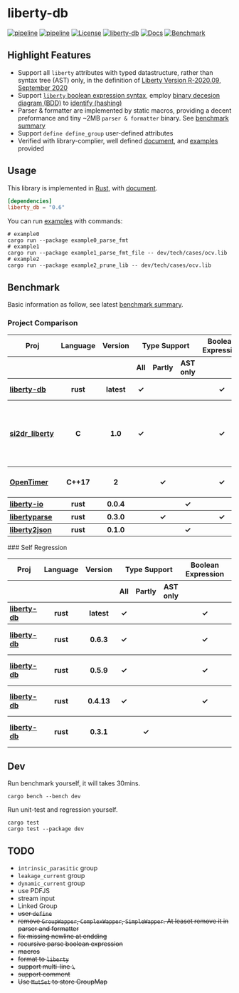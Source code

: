 # liberty-db

[![pipeline](https://github.com/zao111222333/liberty-db/actions/workflows/build.yml/badge.svg?branch=master)](https://github.com/zao111222333/liberty-db/actions/workflows/build.yml)
[![pipeline](https://github.com/zao111222333/liberty-db/actions/workflows/bench_deploy.yml/badge.svg?branch=master)](https://github.com/zao111222333/liberty-db/actions/workflows/bench_deploy.yml)
[![License](https://img.shields.io/badge/License-MIT-blue.svg)](https://opensource.org/licenses/MIT)
[![liberty-db](https://shields.io/crates/v/liberty-db.svg?style=flat-square&label=liberty-db)](https://crates.io/crates/liberty-db)
[![Docs](https://docs.rs/liberty-db/badge.svg)](https://docs.rs/liberty-db)
[![Benchmark](https://img.shields.io/badge/Benchmark-8A2BE2)](https://zao111222333.github.io/liberty-db/bench)

## Highlight Features

+ Support all `liberty` attributes with typed datastructure, rather than syntax tree (AST) only, in the definition of [Liberty Version R-2020.09, September 2020](https://zao111222333.github.io/liberty-db/2020.09/reference_manual.pdf)
+ Support [`liberty` boolean expression syntax](https://zao111222333.github.io/liberty-db/2020.09/reference_manual.html?field=test&bgn=132.36+132.41&end=132.38+133.13), employ [binary decesion diagram (BDD)](https://github.com/sybila/biodivine-lib-bdd) to [identify (hashing)](https://docs.rs/liberty-db/latest/liberty_db/expression/struct.IdBooleanExpression.html)
+ Parser & formatter are implemented by static macros, providing a decent preformance and tiny ~2MB `parser & formatter` binary. See [benchmark summary](https://zao111222333.github.io/liberty-db/bench)
+ Support `define define_group` user-defined attributes
+ Verified with library-complier, well defined [document](https://docs.rs/liberty-db/latest/liberty_db/library/struct.Library.html), and [examples](examples) provided

## Usage

This library is implemented in [Rust](https://doc.rust-lang.org/book/ch01-00-getting-started.html), with [document](https://docs.rs/liberty-db).

```toml
[dependencies]
liberty_db = "0.6"
```

You can run [examples](examples) with commands:

``` shell
# example0
cargo run --package example0_parse_fmt
# example1
cargo run --package example1_parse_fmt_file -- dev/tech/cases/ocv.lib
# example2
cargo run --package example2_prune_lib -- dev/tech/cases/ocv.lib
```

## Benchmark
Basic information as follow, see latest [benchmark summary](https://zao111222333.github.io/liberty-db/bench).

### Project Comparison
<div class="info-table"><table><thead><tr><th style="font-weight:bold;">Proj</th><th style="font-weight:bold;">Language</th><th style="font-weight:bold;">Version</th><th colspan="3" style="text-align:center;font-weight:bold;">Type Support</th><th style="font-weight:bold;">Boolean Expression</th><th style="font-weight:bold;">Comment</th></tr><tr><th></th><th></th><th></th><th>All</th><th>Partly</th><th>AST only</th><th></th><th></th></tr></thead><tbody><tr><th style="text-align:left;padding-left:5px"><a href="https://crates.io/crates/liberty-db">liberty-db</a></th><th>rust</th><th>latest</th><th>✓</th><th></th><th></th><th>✓</th><th>current version</th></tr><tr><th style="text-align:left;padding-left:5px"><a href="https://github.com/csguth/LibertyParser">si2dr_liberty</a></th><th>C</th><th>1.0</th><th>✓</th><th></th><th></th><th>✓</th><th>Synopsys's version at 2005, many attributes are not supported</th></tr><tr><th style="text-align:left;padding-left:5px"><a href="https://github.com/OpenTimer/OpenTimer/tree/a57d03b39886c1e2f113c1a893f5b3fad9199a52">OpenTimer</a></th><th>C++17</th><th>2</th><th></th><th>✓</th><th></th><th>✓</th><th>STA tool's liberty component</th></tr><tr><th style="text-align:left;padding-left:5px"><a href="https://crates.io/crates/liberty-io">liberty-io</a></th><th>rust</th><th>0.0.4</th><th></th><th></th><th>✓</th><th></th><th></th></tr><tr><th style="text-align:left;padding-left:5px"><a href="https://crates.io/crates/libertyparse">libertyparse</a></th><th>rust</th><th>0.3.0</th><th></th><th>✓</th><th></th><th>✓</th><th></th></tr><tr><th style="text-align:left;padding-left:5px"><a href="https://github.com/erihsu/liberty2json/tree/7d0a4f233f143fce9c2844208f4d48033622d93f">liberty2json</a></th><th>rust</th><th>0.1.0</th><th></th><th></th><th>✓</th><th></th><th></th></tr></tbody></table></div>
### Self Regression
<div class="info-table"><table><thead><tr><th style="font-weight:bold;">Proj</th><th style="font-weight:bold;">Language</th><th style="font-weight:bold;">Version</th><th colspan="3" style="text-align:center;font-weight:bold;">Type Support</th><th style="font-weight:bold;">Boolean Expression</th><th style="font-weight:bold;">Comment</th></tr><tr><th></th><th></th><th></th><th>All</th><th>Partly</th><th>AST only</th><th></th><th></th></tr></thead><tbody><tr><th style="text-align:left;padding-left:5px"><a href="https://crates.io/crates/liberty-db">liberty-db</a></th><th>rust</th><th>latest</th><th>✓</th><th></th><th></th><th>✓</th><th>current version</th></tr><tr><th style="text-align:left;padding-left:5px"><a href="https://crates.io/crates/liberty-db/0.6.3">liberty-db</a></th><th>rust</th><th>0.6.3</th><th>✓</th><th></th><th></th><th>✓</th><th>published at 2024-09-07</th></tr><tr><th style="text-align:left;padding-left:5px"><a href="https://crates.io/crates/liberty-db/0.5.9">liberty-db</a></th><th>rust</th><th>0.5.9</th><th>✓</th><th></th><th></th><th>✓</th><th>published at 2024-08-27</th></tr><tr><th style="text-align:left;padding-left:5px"><a href="https://crates.io/crates/liberty-db/0.4.13">liberty-db</a></th><th>rust</th><th>0.4.13</th><th>✓</th><th></th><th></th><th>✓</th><th>published at 2024-08-13</th></tr><tr><th style="text-align:left;padding-left:5px"><a href="https://crates.io/crates/liberty-db/0.3.1">liberty-db</a></th><th>rust</th><th>0.3.1</th><th></th><th>✓</th><th></th><th></th><th>published at 2023-08-03</th></tr></tbody></table></div>

## Dev

Run benchmark yourself, it will takes 30mins.

```shell
cargo bench --bench dev
```

Run unit-test and regression yourself.

```shell
cargo test
cargo test --package dev
```

## TODO

+ `intrinsic_parasitic` group
+ `leakage_current` group
+ `dynamic_current` group
+ use PDFJS
+ stream input
+ Linked Group
+ ~~user `define`~~
+ ~~remove `GroupWapper`, `ComplexWapper`, `SimpleWapper`. At leaset remove it in parser and formatter~~
+ ~~fix missing newline at endding~~
+ ~~recursive parse boolean expression~~
+ ~~macros~~
+ ~~format to `liberty`~~
+ ~~support multi-line `\`~~
+ ~~support comment~~
+ ~~Use `MutSet` to store GroupMap~~
